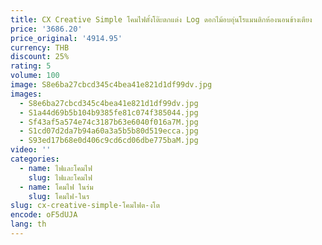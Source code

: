 ```yaml
---
title: CX Creative Simple โคมไฟตั้งโต๊ะตกแต่ง Log ดอกไม้อบอุ่นโรแมนติกห้องนอนข้างเตียง
price: '3686.20'
price_original: '4914.95'
currency: THB
discount: 25%
rating: 5
volume: 100
image: S8e6ba27cbcd345c4bea41e821d1df99dv.jpg
images:
  - S8e6ba27cbcd345c4bea41e821d1df99dv.jpg
  - S1a44d69b5b104b9385fe81c074f385044.jpg
  - Sf43af5a574e74c3187b63e6040f016a7M.jpg
  - S1cd07d2da7b94a60a3a5b5b80d519ecca.jpg
  - S93ed17b68e0d406c9cd6cd06dbe775baM.jpg
video: ''
categories:
  - name: ไฟและโคมไฟ
    slug: ไฟและโคมไฟ
  - name: โคมไฟ ในร่ม
    slug: โคมไฟ-ในร
slug: cx-creative-simple-โคมไฟต-งโต
encode: oF5dUJA
lang: th
---
```

  